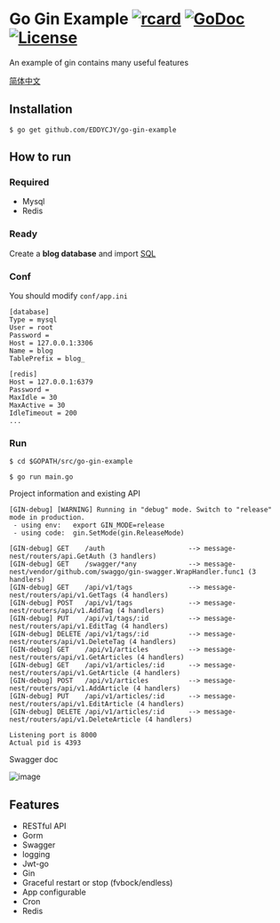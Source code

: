 # Go Gin Example [![rcard](https://goreportcard.com/badge/github.com/EDDYCJY/go-gin-example)](https://goreportcard.com/report/github.com/EDDYCJY/go-gin-example) [![GoDoc](http://img.shields.io/badge/go-documentation-blue.svg?style=flat-square)](https://godoc.org/github.com/EDDYCJY/go-gin-example) [![License](http://img.shields.io/badge/license-mit-blue.svg?style=flat-square)](https://raw.githubusercontent.com/EDDYCJY/go-gin-example/master/LICENSE)

An example of gin contains many useful features

[简体中文](https://message-nest/blob/master/README_ZH.md)

## Installation
```
$ go get github.com/EDDYCJY/go-gin-example
```

## How to run

### Required

- Mysql
- Redis

### Ready

Create a **blog database** and import [SQL](https://message-nest/blob/master/docs/sql/blog.sql)

### Conf

You should modify `conf/app.ini`

```
[database]
Type = mysql
User = root
Password =
Host = 127.0.0.1:3306
Name = blog
TablePrefix = blog_

[redis]
Host = 127.0.0.1:6379
Password =
MaxIdle = 30
MaxActive = 30
IdleTimeout = 200
...
```

### Run
```
$ cd $GOPATH/src/go-gin-example

$ go run main.go 
```

Project information and existing API

```
[GIN-debug] [WARNING] Running in "debug" mode. Switch to "release" mode in production.
 - using env:	export GIN_MODE=release
 - using code:	gin.SetMode(gin.ReleaseMode)

[GIN-debug] GET    /auth                     --> message-nest/routers/api.GetAuth (3 handlers)
[GIN-debug] GET    /swagger/*any             --> message-nest/vendor/github.com/swaggo/gin-swagger.WrapHandler.func1 (3 handlers)
[GIN-debug] GET    /api/v1/tags              --> message-nest/routers/api/v1.GetTags (4 handlers)
[GIN-debug] POST   /api/v1/tags              --> message-nest/routers/api/v1.AddTag (4 handlers)
[GIN-debug] PUT    /api/v1/tags/:id          --> message-nest/routers/api/v1.EditTag (4 handlers)
[GIN-debug] DELETE /api/v1/tags/:id          --> message-nest/routers/api/v1.DeleteTag (4 handlers)
[GIN-debug] GET    /api/v1/articles          --> message-nest/routers/api/v1.GetArticles (4 handlers)
[GIN-debug] GET    /api/v1/articles/:id      --> message-nest/routers/api/v1.GetArticle (4 handlers)
[GIN-debug] POST   /api/v1/articles          --> message-nest/routers/api/v1.AddArticle (4 handlers)
[GIN-debug] PUT    /api/v1/articles/:id      --> message-nest/routers/api/v1.EditArticle (4 handlers)
[GIN-debug] DELETE /api/v1/articles/:id      --> message-nest/routers/api/v1.DeleteArticle (4 handlers)

Listening port is 8000
Actual pid is 4393
```
Swagger doc

![image](https://i.imgur.com/bVRLTP4.jpg)

## Features

- RESTful API
- Gorm
- Swagger
- logging
- Jwt-go
- Gin
- Graceful restart or stop (fvbock/endless)
- App configurable
- Cron
- Redis